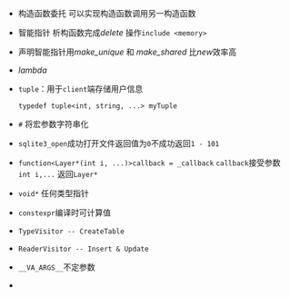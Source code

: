 * 构造函数委托 可以实现构造函数调用另一构造函数

* 智能指针 析构函数完成*delete* 操作`include <memory>`

* 声明智能指针用*make_unique* 和 *make_shared* 比*new*效率高

* *lambda* [](https://msdn.microsoft.com/zh-cn/library/dd293608.aspx) 

* `tuple`：用于`client`端存储用户信息 

   ```
  typedef tuple<int, string, ...> myTuple
   ```

* `#` 将宏参数字符串化

* `sqlite3_open`成功打开文件返回值为`0`不成功返回`1 - 101`

* `function<Layer*(int i, ...)>callback = _callback` `callback`接受参数`int i,...` 返回`Layer*`

* `void*` 任何类型指针

* `constexpr`编译时可计算值

* `TypeVisitor -- CreateTable` 

* `ReaderVisitor -- Insert & Update`

* `__VA_ARGS__`不定参数

* ​

